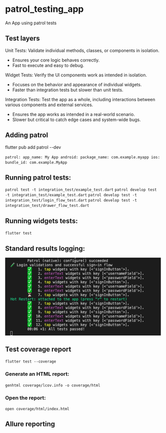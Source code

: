 # patrol_testing_app

An App using patrol tests

## Test layers

Unit Tests: Validate individual methods, classes, or components in isolation.

-    Ensures your core logic behaves correctly.
-    Fast to execute and easy to debug.

Widget Tests: Verify the UI components work as intended in isolation.

-    Focuses on the behavior and appearance of individual widgets.
-    Faster than integration tests but slower than unit tests.

Integration Tests: Test the app as a whole, including interactions between various components and external services.

-    Ensures the app works as intended in a real-world scenario.
-    Slower but critical to catch edge cases and system-wide bugs.

## Adding patrol

flutter pub add patrol --dev

`patrol:
    app_name: My App
    android:
    package_name: com.example.myapp
    ios:
        bundle_id: com.example.MyApp`

## Running patrol tests:

`patrol test -t integration_test/example_test.dart`
`patrol develop test -t integration_test/example_test.dart`
`patrol develop test -t integration_test/login_flow_test.dart`
`patrol develop test -t integration_test/drawer_flow_test.dart`

## Running widgets tests:

`flutter test`

## Standard results logging:

![alt text](<Screenshot 2025-01-10 at 11.02.52.png>)

## Test coverage report

`flutter test --coverage`

### Generate an HTML report:

`genhtml coverage/lcov.info -o coverage/html`

### Open the report:

`open coverage/html/index.html`

## Allure reporting
